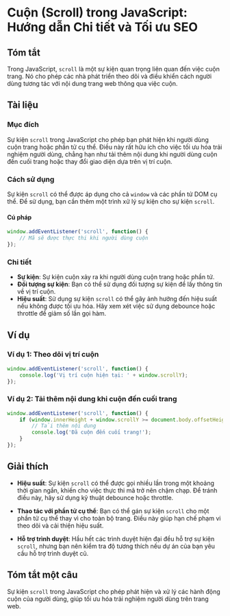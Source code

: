 <!--
Meta Description: # Cuộn (Scroll) trong JavaScript: Hướng dẫn Chi tiết và Tối ưu SEO ## Tóm tắt Trong JavaScript, `scroll` là một sự kiện quan trọng liên quan đến việc ...
Meta Keywords: cuộn, kiện, scroll, trang, cho
-->

# Cuộn (Scroll) trong JavaScript: Hướng dẫn Chi tiết và Tối ưu SEO

## Tóm tắt
Trong JavaScript, `scroll` là một sự kiện quan trọng liên quan đến việc cuộn trang. Nó cho phép các nhà phát triển theo dõi và điều khiển cách người dùng tương tác với nội dung trang web thông qua việc cuộn.

## Tài liệu
### Mục đích
Sự kiện `scroll` trong JavaScript cho phép bạn phát hiện khi người dùng cuộn trang hoặc phần tử cụ thể. Điều này rất hữu ích cho việc tối ưu hóa trải nghiệm người dùng, chẳng hạn như tải thêm nội dung khi người dùng cuộn đến cuối trang hoặc thay đổi giao diện dựa trên vị trí cuộn.

### Cách sử dụng
Sự kiện `scroll` có thể được áp dụng cho cả `window` và các phần tử DOM cụ thể. Để sử dụng, bạn cần thêm một trình xử lý sự kiện cho sự kiện `scroll`. 

#### Cú pháp
```javascript
window.addEventListener('scroll', function() {
    // Mã sẽ được thực thi khi người dùng cuộn
});
```

### Chi tiết
- **Sự kiện**: Sự kiện cuộn xảy ra khi người dùng cuộn trang hoặc phần tử.
- **Đối tượng sự kiện**: Bạn có thể sử dụng đối tượng sự kiện để lấy thông tin về vị trí cuộn.
- **Hiệu suất**: Sử dụng sự kiện `scroll` có thể gây ảnh hưởng đến hiệu suất nếu không được tối ưu hóa. Hãy xem xét việc sử dụng debounce hoặc throttle để giảm số lần gọi hàm.

## Ví dụ
### Ví dụ 1: Theo dõi vị trí cuộn
```javascript
window.addEventListener('scroll', function() {
    console.log('Vị trí cuộn hiện tại: ' + window.scrollY);
});
```

### Ví dụ 2: Tải thêm nội dung khi cuộn đến cuối trang
```javascript
window.addEventListener('scroll', function() {
    if (window.innerHeight + window.scrollY >= document.body.offsetHeight) {
        // Tải thêm nội dung
        console.log('Đã cuộn đến cuối trang!');
    }
});
```

## Giải thích
- **Hiệu suất**: Sự kiện `scroll` có thể được gọi nhiều lần trong một khoảng thời gian ngắn, khiến cho việc thực thi mã trở nên chậm chạp. Để tránh điều này, hãy sử dụng kỹ thuật debounce hoặc throttle.
  
- **Thao tác với phần tử cụ thể**: Bạn có thể gán sự kiện `scroll` cho một phần tử cụ thể thay vì cho toàn bộ trang. Điều này giúp hạn chế phạm vi theo dõi và cải thiện hiệu suất.
  
- **Hỗ trợ trình duyệt**: Hầu hết các trình duyệt hiện đại đều hỗ trợ sự kiện `scroll`, nhưng bạn nên kiểm tra độ tương thích nếu dự án của bạn yêu cầu hỗ trợ trình duyệt cũ.

## Tóm tắt một câu
Sự kiện `scroll` trong JavaScript cho phép phát hiện và xử lý các hành động cuộn của người dùng, giúp tối ưu hóa trải nghiệm người dùng trên trang web.